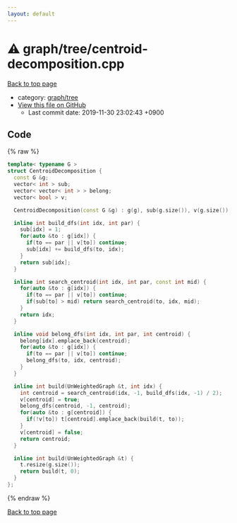 ```yaml
---
layout: default
---
```


<!-- mathjax config similar to math.stackexchange -->
<script type="text/javascript" async
  src="https://cdnjs.cloudflare.com/ajax/libs/mathjax/2.7.5/MathJax.js?config=TeX-MML-AM_CHTML">
</script>
<script type="text/x-mathjax-config">
  MathJax.Hub.Config({
    TeX: { equationNumbers: { autoNumber: "AMS" }},
    tex2jax: {
      inlineMath: [ ['$','$'] ],
      processEscapes: true
    },
    "HTML-CSS": { matchFontHeight: false },
    displayAlign: "left",
    displayIndent: "2em"
  });
</script>

<script type="text/javascript" src="https://cdnjs.cloudflare.com/ajax/libs/jquery/3.4.1/jquery.min.js"></script>
<script src="https://cdn.jsdelivr.net/npm/jquery-balloon-js@1.1.2/jquery.balloon.min.js" integrity="sha256-ZEYs9VrgAeNuPvs15E39OsyOJaIkXEEt10fzxJ20+2I=" crossorigin="anonymous"></script>
<script type="text/javascript" src="../../../assets/js/copy-button.js"></script>
<link rel="stylesheet" href="../../../assets/css/copy-button.css" />


# :warning: graph/tree/centroid-decomposition.cpp
<a href="../../../index.html">Back to top page</a>

* category: <a href="../../../index.html#28790b6202284cbbffc9d712b59f4b80">graph/tree</a>
* <a href="{{ site.github.repository_url }}/blob/master/graph/tree/centroid-decomposition.cpp">View this file on GitHub</a>
    - Last commit date: 2019-11-30 23:02:43 +0900




## Code
{% raw %}
```cpp
template< typename G >
struct CentroidDecomposition {
  const G &g;
  vector< int > sub;
  vector< vector< int > > belong;
  vector< bool > v;

  CentroidDecomposition(const G &g) : g(g), sub(g.size()), v(g.size()), belong(g.size()) {}

  inline int build_dfs(int idx, int par) {
    sub[idx] = 1;
    for(auto &to : g[idx]) {
      if(to == par || v[to]) continue;
      sub[idx] += build_dfs(to, idx);
    }
    return sub[idx];
  }

  inline int search_centroid(int idx, int par, const int mid) {
    for(auto &to : g[idx]) {
      if(to == par || v[to]) continue;
      if(sub[to] > mid) return search_centroid(to, idx, mid);
    }
    return idx;
  }

  inline void belong_dfs(int idx, int par, int centroid) {
    belong[idx].emplace_back(centroid);
    for(auto &to : g[idx]) {
      if(to == par || v[to]) continue;
      belong_dfs(to, idx, centroid);
    }
  }

  inline int build(UnWeightedGraph &t, int idx) {
    int centroid = search_centroid(idx, -1, build_dfs(idx, -1) / 2);
    v[centroid] = true;
    belong_dfs(centroid, -1, centroid);
    for(auto &to : g[centroid]) {
      if(!v[to]) t[centroid].emplace_back(build(t, to));
    }
    v[centroid] = false;
    return centroid;
  }

  inline int build(UnWeightedGraph &t) {
    t.resize(g.size());
    return build(t, 0);
  }
};

```
{% endraw %}

<a href="../../../index.html">Back to top page</a>


